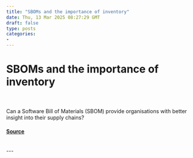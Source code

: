 ```yaml
---
title: "SBOMs and the importance of inventory"
date: Thu, 13 Mar 2025 08:27:29 GMT
draft: false
type: posts
categories: 
- 
---
```

# SBOMs and the importance of inventory

<br/>

<br/>
Can a Software Bill of Materials (SBOM) provide organisations with better insight into their supply chains?

#### [Source](https://www.ncsc.gov.uk/blog-post/sboms-and-the-importance-of-inventory)

<br/>
---
